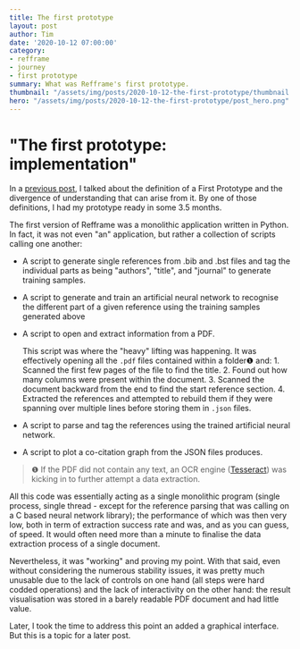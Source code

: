 ```yaml
---
title: The first prototype
layout: post
author: Tim
date: '2020-10-12 07:00:00'
category:
- refframe
- journey
- first prototype
summary: What was Refframe's first prototype.
thumbnail: "/assets/img/posts/2020-10-12-the-first-prototype/thumbnail.png"
hero: "/assets/img/posts/2020-10-12-the-first-prototype/post_hero.png"
---
```


# "The first prototype: implementation"


In a [previous post](https://illioren.github.io/refrmblog/refframe/journey/first%20prototype/2020/10/05/your-first-prototype/), I talked about the definition of a First Prototype and the divergence of understanding that can arise from it. By one of those definitions, I had my prototype ready in some 3.5 months.

The first version of Refframe was a monolithic application written in Python. In fact, it was not even "an" application, but rather a collection of scripts calling one another: 
  - A script to generate single references from .bib and .bst files and tag the individual parts as being "authors", "title", and "journal" to generate training samples.
  - A script to generate and train an artificial neural network to recognise the different part of a given reference using the training samples generated above
  - A script to open and extract information from a PDF.

    This script was where the "heavy" lifting was happening. It was effectively opening all the `.pdf` files contained within a folder❶ and:
        1. Scanned the first few pages of the file to find the title.
        2. Found out how many columns were present within the document.
        3. Scanned the document backward from the end to find the start reference section.
        4. Extracted the references and attempted to rebuild them if they were spanning over multiple lines before storing them in `.json` files.

  - A script to parse and tag the references using the trained artificial neural network.
  - A script to plot a co-citation graph from the JSON files produces.

 > ❶ If the PDF did not contain any text, an OCR engine ([Tesseract](https://github.com/tesseract-ocr/tesseract)) was kicking in to further attempt a data extraction.

 All this code was essentially acting as a single monolithic program (single process, single thread - except for the reference parsing that was calling on a C based neural network library); the performance of which was then very low, both in term of extraction success rate and was, and as you can guess, of speed. It would often need more than a minute to finalise the data extraction process of a single document. 

Nevertheless, it was "working" and proving my point. With that said, even without considering the numerous stability issues, it was pretty much unusable due to the lack of controls on one hand (all steps were hard codded operations) and the lack of interactivity on the other hand: the result visualisation was stored in a barely readable PDF document and had little value.

Later, I took the time to address this point an added a graphical interface. But this is a topic for a later post.